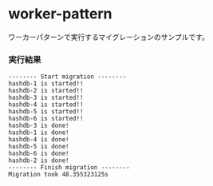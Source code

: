 # worker-pattern

ワーカーパターンで実行するマイグレーションのサンプルです。

### 実行結果

```shell
-------- Start migration --------
hashdb-1 is started!!
hashdb-2 is started!!
hashdb-3 is started!!
hashdb-4 is started!!
hashdb-5 is started!!
hashdb-6 is started!!
hashdb-3 is done!
hashdb-1 is done!
hashdb-4 is done!
hashdb-5 is done!
hashdb-6 is done!
hashdb-2 is done!
-------- Finish migration --------
Migration took 48.355323125s

```
